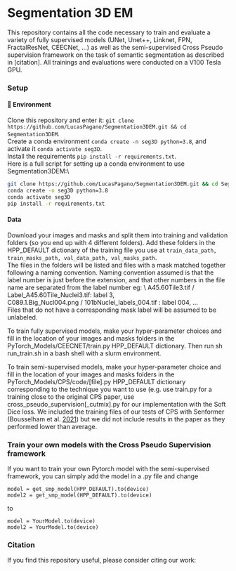 # Segmentation 3D EM

This repository contains all the code necessary to train and evaluate a variety of fully supervised models (UNet, Unet++, Linknet, FPN, FractalResNet, CEECNet, ...) as well as the semi-supervised Cross Pseudo supervision framework on the task of semantic segmentation as described in [citation].
All trainings and evaluations were conducted on a V100 Tesla GPU.

### Setup
#### 🔨 Environment
Clone this repository and enter it:  `git clone https://github.com/LucasPagano/Segmentation3DEM.git && cd Segmentation3DEM`.\
Create a conda environment `conda create -n seg3D python=3.8`, and activate it `conda activate seg3D`. \
Install the requirements `pip install -r requirements.txt`. \
Here is a full script for setting up a conda environment to use Segmentation3DEM:\
```sh
git clone https://github.com/LucasPagano/Segmentation3DEM.git && cd Segmentation3DEM 
conda create -n seg3D python=3.8
conda activate seg3D
pip install -r requirements.txt
```

#### Data
Download your images and masks and split them into training and validation folders (so you end up with 4 different folders). Add these folders in the HPP_DEFAULT dictionary of the training file you use at `train_data_path, train_masks_path, val_data_path, val_masks_path`. \
The files in the folders will be listed and files with a mask matched together following a naming convention. Naming convention assumed is that the label number is just before the extension, and that other numbers in the file name are separated from the label number eg: \ 
A45.60Tile3.tif / Label_A45.60Tile_Nuclei3.tif: label 3, \
C089.1.Big_Nucl004.png / 101bNuclei_labels_004.tif : label 004, ... \
Files that do not have a corresponding mask label will be assumed to be unlabeled.

To train fully supervised models, make your hyper-parameter choices and fill in the location of your images and masks folders in the PyTorch_Models/CEECNET/train.py HPP_DEFAULT dictionary. Then run sh run_train.sh in a bash shell with a slurm environment.

To train semi-supervised models, make your hyper-parameter choice and fill in the location of your images and masks folders in the PyTorch_Models/CPS/code/[file].py HPP_DEFAULT dictionary corresponding to the technique you want to use (e.g. use train.py for a training close to the original CPS paper, use cross_pseudo_supervision[_cutmix].py for our implementation with the Soft Dice loss. We included the training files of our tests of CPS with Senformer (Bousselham et al. [2021](https://doi.org/10.48550/arXiv.2111.13280)) but we did not include results in the paper as they performed lower than average.

### Train your own models with the Cross Pseudo Supervision framework
If you want to train your own Pytorch model with the semi-supervised framework, you can simply add the model in a .py file and change 
``` 
model = get_smp_model(HPP_DEFAULT).to(device)
model2 = get_smp_model(HPP_DEFAULT).to(device)
```
to
``` 
model = YourModel.to(device)
model2 = YourModel.to(device)
```

### Citation

If you find this repository useful, please consider citing our work:

```

```